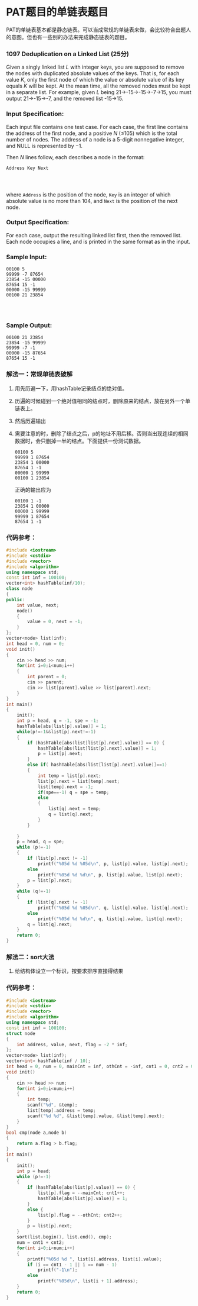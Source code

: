 # PAT题目的单链表题目

​		PAT的单链表基本都是静态链表。可以当成常规的单链表来做，会比较符合出题人的意图。但也有一些别的办法来完成静态链表的题目。

### **1097 Deduplication on a Linked List (25分)**

Given a singly linked list *L* with integer keys, you are supposed to remove the nodes with duplicated absolute values of the keys. That is, for each value *K*, only the first node of which the value or absolute value of its key equals *K* will be kept. At the mean time, all the removed nodes must be kept in a separate list. For example, given *L* being 21→-15→-15→-7→15, you must output 21→-15→-7, and the removed list -15→15.

### Input Specification:

Each input file contains one test case. For each case, the first line contains the address of the first node, and a positive *N* (≤105) which is the total number of nodes. The address of a node is a 5-digit nonnegative integer, and NULL is represented by −1.

Then *N* lines follow, each describes a node in the format:

```
Address Key Next

      
    
```

where `Address` is the position of the node, `Key` is an integer of which absolute value is no more than 104, and `Next` is the position of the next node.

### Output Specification:

For each case, output the resulting linked list first, then the removed list. Each node occupies a line, and is printed in the same format as in the input.

### Sample Input:

```in
00100 5
99999 -7 87654
23854 -15 00000
87654 15 -1
00000 -15 99999
00100 21 23854

      
    
```

### Sample Output:

```out
00100 21 23854
23854 -15 99999
99999 -7 -1
00000 -15 87654
87654 15 -1
```

### 解法一：常规单链表破解

1. 用先历遍一下，用hashTable记录结点的绝对值。

2. 历遍的时候碰到一个绝对值相同的结点时，删除原来的结点，放在另外一个单链表上。

3. 然后历遍输出

4. 需要注意的时，删除了结点之后，p的地址不用后移。否则当出现连续的相同数据时，会只删掉一半的结点。下面提供一份测试数据。

   ```out
   00100 5
   99999 1 87654
   23854 1 00000
   87654 1 -1
   00000 1 99999
   00100 1 23854
   ```

   正确的输出应为

   ```out
   00100 1 -1
   23854 1 00000
   00000 1 99999
   99999 1 87654
   87654 1 -1
   ```

### 代码参考：

```c++
#include <iostream>
#include <cstdio>
#include <vector>
#include <algorithm>
using namespace std;
const int inf = 100100;
vector<int> hashTable(inf/10);
class node
{
public:
	int value, next;
	node()
	{
		value = 0, next = -1;
	}
};
vector<node> list(inf);
int head = 0, num = 0;
void init()
{
	cin >> head >> num;
	for(int i=0;i<num;i++)
	{
		int parent = 0;
		cin >> parent;
		cin >> list[parent].value >> list[parent].next;
	}
}
int main()
{
	init();
	int p = head, q = -1, spe = -1;
	hashTable[abs(list[p].value)] = 1;
	while(p!=-1&&list[p].next!=-1)
	{
		if (hashTable[abs(list[list[p].next].value)] == 0) {
			hashTable[abs(list[list[p].next].value)] = 1;
			p = list[p].next; 
		}
		else if( hashTable[abs(list[list[p].next].value)]==1)
		{
			int temp = list[p].next;
			list[p].next = list[temp].next;
			list[temp].next = -1;
			if(spe==-1) q = spe = temp;
			else
			{
				list[q].next = temp;
				q = list[q].next;
			}
		}
		
	}
	p = head, q = spe;
	while (p!=-1)
	{
		if (list[p].next != -1)
			printf("%05d %d %05d\n", p, list[p].value, list[p].next);
		else
			printf("%05d %d %d\n", p, list[p].value, list[p].next);
		p = list[p].next;
	}
	while (q!=-1)
	{
		if (list[q].next != -1)
			printf("%05d %d %05d\n", q, list[q].value, list[q].next);
		else
			printf("%05d %d %d\n", q, list[q].value, list[q].next);
		q = list[q].next;
	}
	return 0;
}
```

### 解法二：sort大法

1. 给结构体设立一个标识，按要求排序直接得结果

### 代码参考：

```c++
#include <iostream>
#include <cstdio>
#include <vector>
#include <algorithm>
using namespace std;
const int inf = 100100;
struct node
{
	int address, value, next, flag = -2 * inf;
};
vector<node> list(inf);
vector<int> hashTable(inf / 10);
int head = 0, num = 0, mainCnt = inf, othCnt = -inf, cnt1 = 0, cnt2 = 0;
void init()
{
	cin >> head >> num;
	for(int i=0;i<num;i++)
	{
		int temp;
		scanf("%d", &temp);
		list[temp].address = temp;
		scanf("%d %d", &list[temp].value, &list[temp].next);
	}
}
bool cmp(node a,node b)
{
	return a.flag > b.flag;
}
int main()
{
	init();
	int p = head;
	while (p!=-1)
	{
		if (hashTable[abs(list[p].value)] == 0) {
			list[p].flag = --mainCnt; cnt1++;
			hashTable[abs(list[p].value)] = 1;
		}
		else {
			list[p].flag = --othCnt; cnt2++;
		}
		p = list[p].next;
	}
	sort(list.begin(), list.end(), cmp);
	num = cnt1 + cnt2;
	for(int i=0;i<num;i++)
	{
		printf("%05d %d ", list[i].address, list[i].value);
		if (i == cnt1 - 1 || i == num - 1)
			printf("-1\n");
		else
			printf("%05d\n", list[i + 1].address);
	}
	return 0;
}

```



